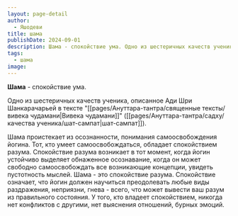```yaml
---
layout: page-detail
author:
  - Яшодеви
title: шама
publishDate: 2024-09-01
description: Шама - спокойствие ума. Одно из шестеричных качеств ученика, описанное Ади шри Шанкарачарьей в тексте "Вивека чудамани" (шат-сампат).
tags:
  - шама
image:
---
```

**Шама** - спокойствие ума. 

Одно из шестеричных качеств ученика, описанное Ади Шри Шанкарачарьей в тексте "[[pages/Ануттара-тантра/священные тексты/вивека чудамани|Вивека чудамани]]" ([[pages/Ануттара-тантра/садху/качества ученика/шат-сампат|шат-сампат]]).

Шама проистекает из осознанности, понимания самоосвобождения йогина. Тот, кто умеет самоосвобождаться, обладает спокойствием разума. Спокойствие разума возникает в тот момент, когда йогин устойчиво выделяет обнаженное осознавание, когда он может свободно самоосвобождать все возникающие концепции, увидеть пустотность мыслей. Шама - это спокойствие разума. Спокойствие означает, что йогин должен научиться преодолевать любые виды раздражения, неприязни, гнева - всего, что может вывести ваш разум из правильного состояния. У того, кто владеет спокойствием, никогда нет конфликтов с другими, нет выяснения отношений, бурных эмоций.

